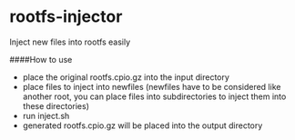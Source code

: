 # rootfs-injector
Inject new files into rootfs easily

####How to use
- place the original rootfs.cpio.gz into the input directory
- place files to inject into newfiles (newfiles have to be considered like another root, you can place files into subdirectories to inject them into these directories)
- run inject.sh
- generated rootfs.cpio.gz will be placed into the output directory